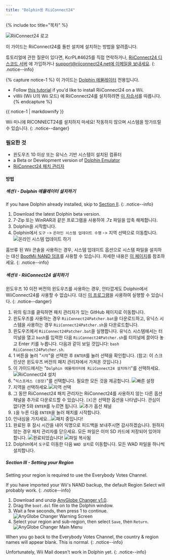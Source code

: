 ```yaml
---
title: "Dolphin용 RiiConnect24"
---
```


{% include toc title="목차" %}

![RiiConnect24 로고](/images/WiiRC24Logo.jpg)

이 가이드는 RiiConnect24를 돌핀 설치에 설치하는 방법을 알려줍니다.

튜토리얼에 관한 질문이 있다면, KcrPL#4625를 직접 연락하거나, [RiiConnect24 디스코드 서버](https://discord.gg/rc24) 에 가입하거나 [support@riiconnect24.net에 이메일을 보내세요](mailto:support@riiconnect24.net).
{: .notice--info}

{% capture notice-1 %}
이 가이드는 [Dolphin 에뮬레이터](https://dolphin-emu.org) 전용입니다.

- Follow [this tutorial](riiconnect24) if you'd like to install RiiConnect24 on a Wii.
- vWii (Wii U의 Wii 모드) 에 RiiConnect24를 설치하려면 [이 자습서](riiconnect24-vwii)를 따릅니다.
{% endcapture %}

<div class="notice--warning">{{ notice-1 | markdownify }}</div>

Wii 미니에 RICONNECT24를 설치하지 마세요! 작동하지 않으며 시스템을 망가뜨릴 수 있습니다.
{: .notice--danger}

### 필요한 것

* 윈도우즈 10 이상 또는 유닉스 기반 시스템이 설치된 컴퓨터
* a Beta or Development version of [Dolphin Emulator](https://dolphin-emu.org/download/)
* [RiiConnect24 패치 관리자](https://github.com/RiiConnect24/RiiConnect24-Patcher/releases)

#### 방법

##### 섹션 I - Dolphin 에뮬레이터 설치하기

If you have Dolphin already installed, skip to [Section II](#section-ii---installing-riiconnect24).
{: .notice--info}

1. Download the latest Dolphin beta version.
2. 7-Zip 또는 WinRAR과 같은 프로그램을 사용하여 .7z 파일을 압축 해제합니다.
3. Dolphin을 시작합니다.
4. Dolphin에서 `도구` -> `온라인 시스템 업데이트 수행` -> 지역 선택으로 이동합니다. ![온라인 시스템 업데이트 하기](/images/Dolphin_RC24/1.jpg)

홈브류 된 Wii 콘솔을 사용하는 경우, 시스템 업데이트 옵션으로 시스템 파일을 설치하는 대신 [BootMii NAND 덤프](bootmii)를 사용할 수 있습니다. 자세한 내용은 [이 페이지](https://wiki.dolphin-emu.org/index.php?title=NAND_Usage_Guide)를 참조하세요.
{: .notice--info}

##### 섹션 II - RiiConnect24 설치하기

윈도우즈 10 이전 버전의 윈도우즈를 사용하는 경우, 안타깝게도 Dolphin에서 WiiConnect24를 사용할 수 없습니다. 대신 [이 프로그램](https://github.com/RiiConnect24/.VFF-File-Downloader-for-Dolphin)을 사용하여 실행할 수 있습니다.
{: .notice--danger}

1. 위의 링크를 클릭하면 패치 관리자가 있는 GitHub 페이지로 이동합니다.
2. 윈도우즈를 사용하는 경우 `RiiConnect24Patcher.bat`을 다운로드하고, 유닉스 시스템을 사용하는 경우 `RiiConnect24Patcher.sh`을 다운로드합니다.
3. 윈도우즈에서 `RiiConnect24Patcher.bat`을 실행합니다. 유닉스 시스템에서는 터미널을 열고 `bash`를 입력한 다음 `RiiConnect24Patcher.sh`를 터미널에 끌어다 놓고 Enter 키를 누릅니다. 다음과 같이 보일 것입니다: `bash RiiConnect24Patcher.sh`.
4. 1 버튼을 눌러 "`시작`"을 선택한 후 `ENTER`를 눌러 선택을 확인합니다. (참고: 이 스크린샷은 윈도우즈 버전의 패치 관리자에서 가져온 것입니다.)
5. 이 가이드에서는 "`Dolphin 에뮬레이터에 RiiConnect24 설치하기`"를 선택하세요. ![RiiConnect24 설치](/images/RC24_Patcher/3.JPG)
6. "`익스프레스 (권장)`"를 선택합니다. 필요한 모든 것을 제공합니다. ![빠른 설정](/images/RC24_Patcher/4.JPG)
7. 지역을 선택하세요.![지역 선택](/images/RC24_Patcher/5.JPG)
8. 그 동안 RiiConnect24 패치 관리자는 RiiConnect24를 사용하지 않는 다른 옵션 채널을 추가로 다운로드할 수 있습니다. `[X]`은 선택한 옵션을 나타냅니다. 관심이 없다면 5와 `ENTER`를 누르면 됩니다. ![추가 옵션 채널](/images/RC24_Patcher/6.JPG)
9. `1`을 누른 다음 `ENTER`을 눌러 패치를 시작합니다.
10. 인내심을 가지세요...![패치 중입니다!](/images/RC24_Patcher/9.JPG)
11. 완료된 후 잠시 시간을 내어 익명으로 피드백을 보내주시면 감사하겠습니다.  원하지 않는 경우 패치 관리자를 닫으세요. 모든 파일은 이미 SD 카드에 저장되어 있어야 합니다. ![완료되었습니다!](/images/RC24_Patcher/10.JPG) ![파일 복사됨](/images/RC24_Patcher/11.PNG)
12. Dolphin에서 `도구`로 이동한 다음 `WAD 설치`로 이동합니다. 모든 WAD 파일을 하나씩 설치합니다.

##### Section III - Setting your Region

Setting your region is required to use the Everybody Votes Channel.

If you have imported your Wii's NAND backup, the default Region Select will probably work.
{: .notice--info}

1. Download and unzip [AnyGlobe Changer v1.0](https://github.com/fishguy6564/AnyGlobe-Changer/releases/download/1.0/AnyGlobe.Changer.zip).
1. Drag the `boot.dol` file on to the Dolphin window.
1. Wait a few seconds, then press 1 to continue. ![AnyGlobe Changer Warning Screen](/images/Dolphin_RC24/anyglobe-warning.png)
1. Select your region and sub-region, then select `Save`, then `Return`. ![AnyGlobe Changer Main Menu](/images/Dolphin_RC24/anyglobe-save.png)

When you go back to the Everybody Votes Channel, the country & region names will appear blank. This is normal.
{: .notice--info}

Unfortunately, Wii Mail doesn't work in Dolphin yet.
{: .notice--info}
